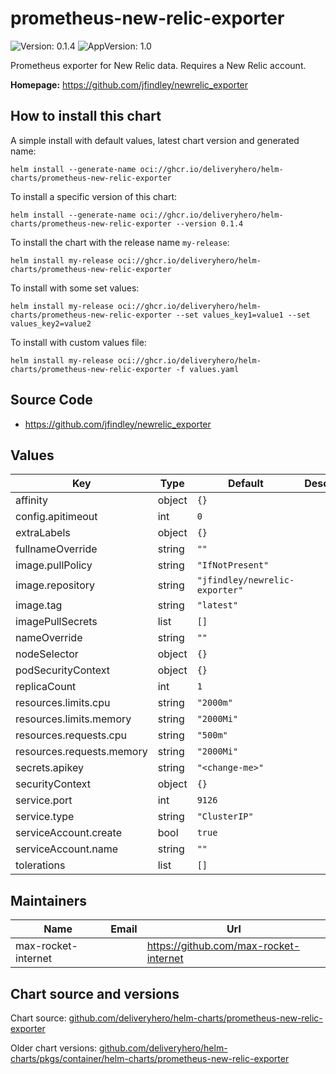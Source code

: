# prometheus-new-relic-exporter

![Version: 0.1.4](https://img.shields.io/badge/Version-0.1.4-informational?style=flat-square) ![AppVersion: 1.0](https://img.shields.io/badge/AppVersion-1.0-informational?style=flat-square)

Prometheus exporter for New Relic data. Requires a New Relic account.

**Homepage:** <https://github.com/jfindley/newrelic_exporter>

## How to install this chart

A simple install with default values, latest chart version and generated name:

```console
helm install --generate-name oci://ghcr.io/deliveryhero/helm-charts/prometheus-new-relic-exporter
```

To install a specific version of this chart:

```console
helm install --generate-name oci://ghcr.io/deliveryhero/helm-charts/prometheus-new-relic-exporter --version 0.1.4
```

To install the chart with the release name `my-release`:

```console
helm install my-release oci://ghcr.io/deliveryhero/helm-charts/prometheus-new-relic-exporter
```

To install with some set values:

```console
helm install my-release oci://ghcr.io/deliveryhero/helm-charts/prometheus-new-relic-exporter --set values_key1=value1 --set values_key2=value2
```

To install with custom values file:

```console
helm install my-release oci://ghcr.io/deliveryhero/helm-charts/prometheus-new-relic-exporter -f values.yaml
```

## Source Code

* <https://github.com/jfindley/newrelic_exporter>

## Values

| Key | Type | Default | Description |
|-----|------|---------|-------------|
| affinity | object | `{}` |  |
| config.apitimeout | int | `0` |  |
| extraLabels | object | `{}` |  |
| fullnameOverride | string | `""` |  |
| image.pullPolicy | string | `"IfNotPresent"` |  |
| image.repository | string | `"jfindley/newrelic-exporter"` |  |
| image.tag | string | `"latest"` |  |
| imagePullSecrets | list | `[]` |  |
| nameOverride | string | `""` |  |
| nodeSelector | object | `{}` |  |
| podSecurityContext | object | `{}` |  |
| replicaCount | int | `1` |  |
| resources.limits.cpu | string | `"2000m"` |  |
| resources.limits.memory | string | `"2000Mi"` |  |
| resources.requests.cpu | string | `"500m"` |  |
| resources.requests.memory | string | `"2000Mi"` |  |
| secrets.apikey | string | `"<change-me>"` |  |
| securityContext | object | `{}` |  |
| service.port | int | `9126` |  |
| service.type | string | `"ClusterIP"` |  |
| serviceAccount.create | bool | `true` |  |
| serviceAccount.name | string | `""` |  |
| tolerations | list | `[]` |  |

## Maintainers

| Name | Email | Url |
| ---- | ------ | --- |
| max-rocket-internet |  | <https://github.com/max-rocket-internet> |

## Chart source and versions

Chart source: [github.com/deliveryhero/helm-charts/prometheus-new-relic-exporter](https://github.com/deliveryhero/helm-charts/tree/master/stable/prometheus-new-relic-exporter)

Older chart versions: [github.com/deliveryhero/helm-charts/pkgs/container/helm-charts/prometheus-new-relic-exporter](https://github.com/deliveryhero/helm-charts/pkgs/container/helm-charts%2Fprometheus-new-relic-exporter)
